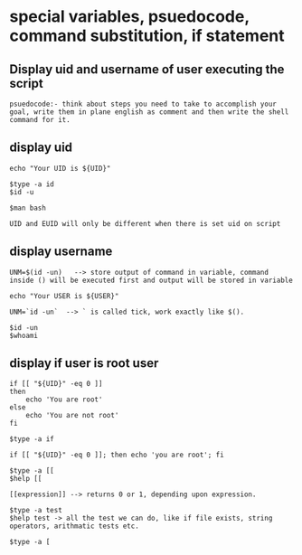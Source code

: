 # special variables, psuedocode, command substitution, if statement
  
  ## Display uid and username of user executing the script
    
    psuedocode:- think about steps you need to take to accomplish your goal, write them in plane english as comment and then write the shell command for it.

  ## display uid
    
    echo "Your UID is ${UID}"

    $type -a id
    $id -u
    
    $man bash

    UID and EUID will only be different when there is set uid on script
 
  ## display username
    UNM=$(id -un)   --> store output of command in variable, command inside () will be executed first and output will be stored in variable
    
    echo "Your USER is ${USER}"
    
    UNM=`id -un`  --> ` is called tick, work exactly like $().

    $id -un
    $whoami

  ## display if user is root user
    
    if [[ "${UID}" -eq 0 ]]
    then
        echo 'You are root'
    else
        echo 'You are not root'
    fi
    
    $type -a if

    if [[ "${UID}" -eq 0 ]]; then echo 'you are root'; fi

    $type -a [[
    $help [[
    
    [[expression]] --> returns 0 or 1, depending upon expression.

    $type -a test
    $help test -> all the test we can do, like if file exists, string operators, arithmatic tests etc.

    $type -a [


    
    


 